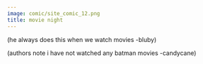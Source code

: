```yaml
---
image: comic/site_comic_12.png
title: movie night
---
```

(he always does this when we watch movies -bluby)  
  
(authors note i have not watched any batman movies -candycane)
